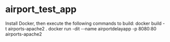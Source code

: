 # airport_test_app
Install Docker, then execute the following commands to build:
docker build -t airports-apache2 .
docker run -dit --name airportdelayapp -p 8080:80 airports-apache2

